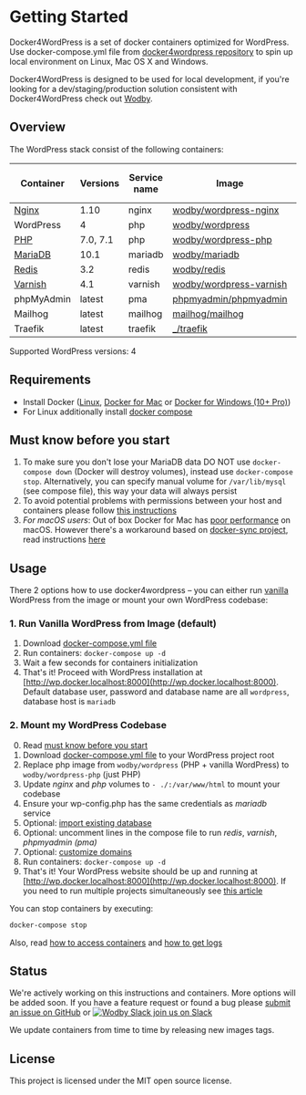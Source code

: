 # Getting Started

Docker4WordPress is a set of docker containers optimized for WordPress. Use docker-compose.yml file from [docker4wordpress repository](https://github.com/wodby/docker4wordpress) to spin up local environment on Linux, Mac OS X and Windows. 

Docker4WordPress is designed to be used for local development, if you're looking for a dev/staging/production solution consistent with Docker4WordPress check out [Wodby](https://wodby.com). 

## Overview

The WordPress stack consist of the following containers:

[wodby/wordpress-nginx]: https://github.com/wodby/wordpress-nginx
[wodby/wordpress]: https://github.com/wodby/wordpress
[wodby/wordpress-php]: https://github.com/wodby/wordpress-php
[wodby/mariadb]: https://github.com/wodby/mariadb
[wodby/redis]: https://github.com/wodby/redis
[wodby/wordpress-varnish]: https://github.com/wodby/wordpress-varnish
[phpmyadmin/phpmyadmin]: https://hub.docker.com/r/phpmyadmin/phpmyadmin
[mailhog/mailhog]: https://hub.docker.com/r/mailhog/mailhog
[_/traefik]: https://hub.docker.com/_/traefik

| Container | Versions | Service name | Image | Enabled by default |
| --------- | -------- | ------------ | ----- | ------------------ |
| [Nginx](containers/nginx.md)         | 1.10     | nginx     | [wodby/wordpress-nginx]   | ✓ |
| WordPress                            | 4        | php       | [wodby/wordpress]         | ✓ |
| [PHP](containers/php.md)             | 7.0, 7.1 | php       | [wodby/wordpress-php]     |   |
| [MariaDB](containers/mariadb.md)     | 10.1     | mariadb   | [wodby/mariadb]           | ✓ |
| [Redis](containers/redis.md)         | 3.2      | redis     | [wodby/redis]             |   |
| [Varnish](containers/varnish.md)     | 4.1      | varnish   | [wodby/wordpress-varnish] |   |
| phpMyAdmin                           | latest   | pma       | [phpmyadmin/phpmyadmin]   |   |
| Mailhog                              | latest   | mailhog   | [mailhog/mailhog]         | ✓ |
| Traefik                              | latest   | traefik   | [_/traefik]               | ✓ |

Supported WordPress versions: 4

## Requirements

* Install Docker ([Linux](https://docs.docker.com/engine/installation), [Docker for Mac](https://docs.docker.com/engine/installation/mac) or [Docker for Windows (10+ Pro)](https://docs.docker.com/engine/installation/windows))
* For Linux additionally install [docker compose](https://docs.docker.com/compose/install)

## Must know before you start

1. To make sure you don't lose your MariaDB data DO NOT use `docker-compose down` (Docker will destroy volumes), instead use `docker-compose stop`. Alternatively, you can specify manual volume for `/var/lib/mysql` (see compose file), this way your data will always persist 
2. To avoid potential problems with permissions between your host and containers please follow [this instructions](permissions.md)
3. _For macOS users_: Out of box Docker for Mac has [poor performance](https://github.com/Wodby/docker4wordpress/issues/4) on macOS. However there's a workaround based on [docker-sync project](https://github.com/EugenMayer/docker-sync/), read instructions [here](macos.md)

## Usage 

There 2 options how to use docker4wordpress – you can either run [vanilla](https://en.wikipedia.org/wiki/Vanilla_software) WordPress from the image or mount your own WordPress codebase:

### 1. Run Vanilla WordPress from Image (default)

1. Download [docker-compose.yml file](https://github.com/wodby/docker4wordpress/blob/master/docker-compose.yml)
2. Run containers: `docker-compose up -d` 
3. Wait a few seconds for containers initialization 
4. That's it! Proceed with WordPress installation at [http://wp.docker.localhost:8000](http://wp.docker.localhost:8000). Default database user, password and database name are all `wordpress`, database host is `mariadb`

### 2. Mount my WordPress Codebase

0. Read [must know before you start](#must-know-before-you-start)
1. Download [docker-compose.yml file](https://github.com/wodby/docker4wordpress/blob/master/docker-compose.yml) to your WordPress project root
2. Replace php image from `wodby/wordpress` (PHP + vanilla WordPress) to `wodby/wordpress-php` (just PHP)
3. Update _nginx_ and _php_ volumes to `- ./:/var/www/html` to mount your codebase
4. Ensure your wp-config.php has the same credentials as _mariadb_ service 
5. Optional: [import existing database](containers/mariadb.md#import-existing-database)
7. Optional: uncomment lines in the compose file to run _redis_, _varnish_, _phpmyadmin (pma)_ 
8. Optional: [customize domains](domains.md)
9. Run containers: `docker-compose up -d`
10. That's it! Your WordPress website should be up and running at [http://wp.docker.localhost:8000](http://wp.docker.localhost:8000). If you need to run multiple projects simultaneously see [this article](multiple-projects.md)

You can stop containers by executing:
```bash
docker-compose stop
```

Also, read [how to access containers](access.md) and [how to get logs](logs.md)

## Status

We're actively working on this instructions and containers. More options will be added soon. If you have a feature request or found a bug please [submit an issue on GitHub](https://github.com/wodby/docker4wordpress/issues/new) or [![Wodby Slack](https://www.google.com/s2/favicons?domain=www.slack.com) join us on Slack](https://slack.wodby.com/)

We update containers from time to time by releasing new images tags.

## License

This project is licensed under the MIT open source license.
